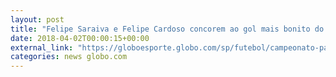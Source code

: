 ```yaml
---
layout: post
title: "Felipe Saraiva e Felipe Cardoso concorem ao gol mais bonito do Paulistão; vote!"
date: 2018-04-02T00:00:15+00:00
external_link: "https://globoesporte.globo.com/sp/futebol/campeonato-paulista/votacao/qual-e-o-gol-mais-bonito-do-paulistao-429cbe63-e2e1-410e-8051-5846d009aa1e.ghtml"
categories: news globo.com
---
```

